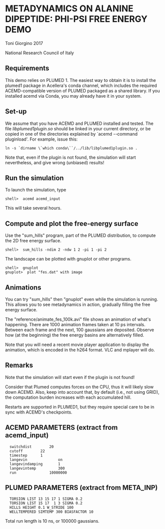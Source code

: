 METADYNAMICS ON ALANINE DIPEPTIDE: PHI-PSI FREE ENERGY DEMO
===========================================================

Toni Giorgino 2017

National Research Council of Italy



Requirements
------------

This demo relies on PLUMED 1. The easiest way to obtain it is to
install the plumed1 package in Acellera's conda channel, which
includes the required ACEMD-compatible version of PLUMED packaged as a
shared library. If you installed acemd via Conda, you may already have
it in your system.


Set-up
------

We assume that you have ACEMD and PLUMED installed and tested. The
file *libplumed1plugin.so* should be linked in your current directory,
or be copied in one of the directories explained by `acemd --command
pluginload'.  For example, issue this:

    ln -s `dirname \`which conda\``/../lib/libplumed1plugin.so .
    
Note that, even if the plugin is not found, the simulation will start 
nevertheless, and give wrong (unbiased) results!


Run the simulation
------------------

To launch the simulation, type

	shell>  acemd acemd_input

This will take several hours. 



Compute and plot the free-energy surface
----------------------------------------

Use the "sum_hills" program, part of the PLUMED distribution, to
compute the 2D free energy surface.

	shell>	sum_hills -ndim 2 -ndw 1 2 -pi 1 -pi 2 


The landscape can be plotted with gnuplot or other programs.

	shell>	gnuplot
	gnuplot>  plot "fes.dat" with image



Animations
----------

You can try "sum_hills" then "gnuplot" even while the simulation is
running. This allows you to see metadynamics in action, gradually
filling the free energy surface. 

The "reference/animate_fes_100k.avi" file shows an animation of what's
happening. There are 1000 animation frames taken at 10 ps
intervals. Between each frame and the next, 100 gaussians are
deposited. Observe how (at the beginning) the free energy basins are
alternatively filled.

Note that you will need a recent movie player application to display
the animation, which is encoded in the h264 format. VLC and mplayer
will do.


Remarks
-------

Note that the simulation will start even if the plugin is not found!

Consider that Plumed computes forces on the CPU, thus it will likely
slow down ACEMD. Also, keep into account that, by default (i.e., not
using GRID), the computation burden increases with each accumulated
hill.

Restarts are supported in PLUMED1, but they require special care to be
in sync with ACEMD's checkpoints. 






ACEMD PARAMETERS (extract from acemd_input)
----------

```
  switchdist 		20
  cutoff 		22
  timestep 		1
  langevin            	on    
  langevindamping     	1  
  langevintemp        	300
  run	     		10000000
```


PLUMED PARAMETERS (extract from META_INP)
----------

```
  TORSION LIST 13 15 17 1 SIGMA 0.2
  TORSION LIST 15 17  1 3 SIGMA 0.2
  HILLS HEIGHT 0.1 W_STRIDE 100
  WELLTEMPERED SIMTEMP 300 BIASFACTOR 10
```


Total run length is 10 ns, or 100000 gaussians.
